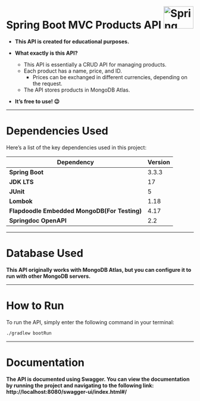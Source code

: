 # Spring Boot MVC Products API <img src="https://spring.io/img/logos/spring-initializr.svg" alt="Spring Boot Logo" width="80" height="60"/>




* **This API is created for educational purposes.**
* **What exactly is this API?**
  * This API is essentially a CRUD API for managing products.
  * Each product has a name, price, and ID.
    * Prices can be exchanged in different currencies, depending on the request.
  * The API stores products in MongoDB Atlas.

* **It’s free to use! 😉**

---

# Dependencies Used

Here’s a list of the key dependencies used in this project:

| Dependency                         | Version |
|------------------------------------|------|
| **Spring Boot**                    | 3.3.3 |
| **JDK LTS**                    | 17 |
| **JUnit**                          | 5    |
| **Lombok**                         | 1.18 |
| **Flapdoodle Embedded MongoDB(For Testing)**    | 4.17  |
| **Springdoc OpenAPI**              | 2.2  |
---
# Database Used 

**This API originally works with MongoDB Atlas, but 
you can configure  it to run with other 
MongoDB servers.**

---

# How to Run

To run the API, simply enter the following command in your terminal:

```bash
./gradlew bootRun
```
---
# Documentation 

**The API is documented using Swagger. 
You can view the documentation by running the 
project and navigating to the following 
link: http://localhost:8080/swagger-ui/index.html#/**
